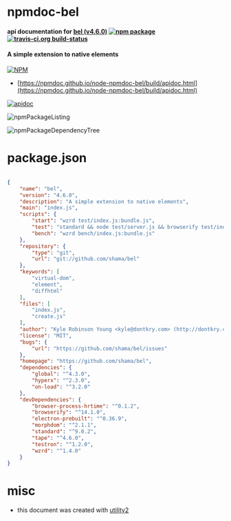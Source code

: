 # npmdoc-bel

#### api documentation for  [bel (v4.6.0)](https://github.com/shama/bel)  [![npm package](https://img.shields.io/npm/v/npmdoc-bel.svg?style=flat-square)](https://www.npmjs.org/package/npmdoc-bel) [![travis-ci.org build-status](https://api.travis-ci.org/npmdoc/node-npmdoc-bel.svg)](https://travis-ci.org/npmdoc/node-npmdoc-bel)

#### A simple extension to native elements

[![NPM](https://nodei.co/npm/bel.png?downloads=true&downloadRank=true&stars=true)](https://www.npmjs.com/package/bel)

- [https://npmdoc.github.io/node-npmdoc-bel/build/apidoc.html](https://npmdoc.github.io/node-npmdoc-bel/build/apidoc.html)

[![apidoc](https://npmdoc.github.io/node-npmdoc-bel/build/screenCapture.buildCi.browser.%252Ftmp%252Fbuild%252Fapidoc.html.png)](https://npmdoc.github.io/node-npmdoc-bel/build/apidoc.html)

![npmPackageListing](https://npmdoc.github.io/node-npmdoc-bel/build/screenCapture.npmPackageListing.svg)

![npmPackageDependencyTree](https://npmdoc.github.io/node-npmdoc-bel/build/screenCapture.npmPackageDependencyTree.svg)



# package.json

```json

{
    "name": "bel",
    "version": "4.6.0",
    "description": "A simple extension to native elements",
    "main": "index.js",
    "scripts": {
        "start": "wzrd test/index.js:bundle.js",
        "test": "standard && node test/server.js && browserify test/index.js | testron",
        "bench": "wzrd bench/index.js:bundle.js"
    },
    "repository": {
        "type": "git",
        "url": "git://github.com/shama/bel"
    },
    "keywords": [
        "virtual-dom",
        "element",
        "diffhtml"
    ],
    "files": [
        "index.js",
        "create.js"
    ],
    "author": "Kyle Robinson Young <kyle@dontkry.com> (http://dontkry.com)",
    "license": "MIT",
    "bugs": {
        "url": "https://github.com/shama/bel/issues"
    },
    "homepage": "https://github.com/shama/bel",
    "dependencies": {
        "global": "^4.3.0",
        "hyperx": "^2.3.0",
        "on-load": "^3.2.0"
    },
    "devDependencies": {
        "browser-process-hrtime": "^0.1.2",
        "browserify": "^14.1.0",
        "electron-prebuilt": "^0.36.9",
        "morphdom": "^2.1.1",
        "standard": "^9.0.2",
        "tape": "^4.6.0",
        "testron": "^1.2.0",
        "wzrd": "^1.4.0"
    }
}
```



# misc
- this document was created with [utility2](https://github.com/kaizhu256/node-utility2)
